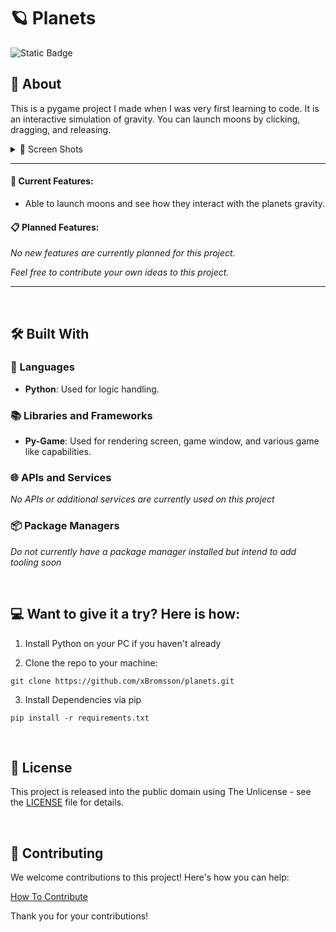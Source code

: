 # 🪐 Planets

![Static Badge](https://img.shields.io/badge/status%3A-stable-green)

## 📖 About

This is a pygame project I made when I was very first learning to code. It is an interactive simulation of gravity. You can launch moons by clicking, dragging, and releasing.

<details>
  <summary>📸 Screen Shots</summary>

![screenshot](./assets/screenshots/Demo.png)

</details>

---

#### 🌟 Current Features:

- Able to launch moons and see how they interact with the planets gravity.

#### 📋 Planned Features:

_No new features are currently planned for this project._

_Feel free to contribute your own ideas to this project._

---

&nbsp;<br>

## 🛠️ Built With

### 📝 Languages

- **Python**: Used for logic handling.

### 📚 Libraries and Frameworks

- **Py-Game**: Used for rendering screen, game window, and various game like capabilities.

### 🌐 APIs and Services

_No APIs or additional services are currently used on this project_

### 📦 Package Managers

_Do not currently have a package manager installed but intend to add tooling soon_

<!-- - **NPM**: Handles dependency management and scripts. -->

<!-- ### 🛠️ Development Tools

- **Live Server**: Used for setting up a local development server for real-time website updates. -->

&nbsp;<br>

## 💻 Want to give it a try? Here is how:

1. Install Python on your PC if you haven't already

2. Clone the repo to your machine:

```
git clone https://github.com/xBromsson/planets.git
```

3. Install Dependencies via pip

```
pip install -r requirements.txt
```

<!-- 2. Install dependencies

```
npm install
```

3. Start the live server to test it out!

```
npm start
``` -->

&nbsp;<br>

## 📜 License

This project is released into the public domain using The Unlicense - see the [LICENSE](https://choosealicense.com/licenses/unlicense/) file for details.

&nbsp;<br>

## 🤝 Contributing

We welcome contributions to this project! Here's how you can help:

[How To Contribute](https://github.com/xBromsson/planets/blob/master/CONTRIBUTING.md)

Thank you for your contributions!
